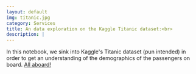 ```yaml
---
layout: default
img: titanic.jpg
category: Services
title: An data exploration on the Kaggle Titanic dataset:<br>
description: |
---
```

  In this notebook, we sink into Kaggle's Titanic dataset (pun intended) in order to get an understanding of the demographics of the passengers on board. [All aboard!](https://github.com/robinphetsa/Data-Science/blob/master/Titanic/Titanic%20-%20Introductory%20Analysis.ipynb)
